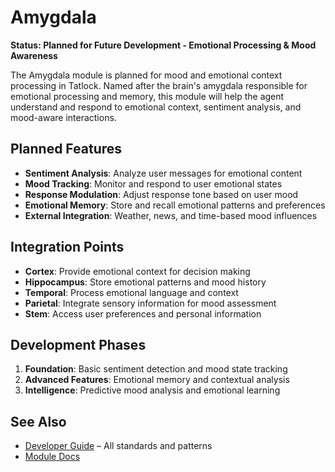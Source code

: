 # Amygdala

**Status: Planned for Future Development - Emotional Processing & Mood Awareness**

The Amygdala module is planned for mood and emotional context processing in Tatlock. Named after the brain's amygdala responsible for emotional processing and memory, this module will help the agent understand and respond to emotional context, sentiment analysis, and mood-aware interactions.

## Planned Features

- **Sentiment Analysis**: Analyze user messages for emotional content
- **Mood Tracking**: Monitor and respond to user emotional states
- **Response Modulation**: Adjust response tone based on user mood
- **Emotional Memory**: Store and recall emotional patterns and preferences
- **External Integration**: Weather, news, and time-based mood influences

## Integration Points

- **Cortex**: Provide emotional context for decision making
- **Hippocampus**: Store emotional patterns and mood history
- **Temporal**: Process emotional language and context
- **Parietal**: Integrate sensory information for mood assessment
- **Stem**: Access user preferences and personal information

## Development Phases

1. **Foundation**: Basic sentiment detection and mood state tracking
2. **Advanced Features**: Emotional memory and contextual analysis
3. **Intelligence**: Predictive mood analysis and emotional learning

## See Also

- [Developer Guide](../AGENTS.md) – All standards and patterns
- [Module Docs](../README.md)

